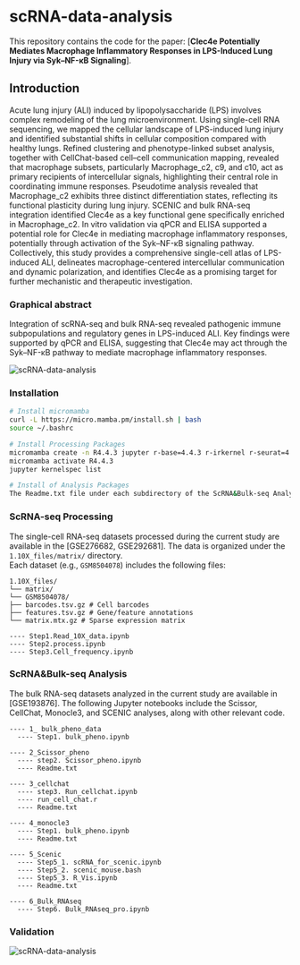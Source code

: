 # scRNA-data-analysis

This repository contains the code for the paper: [**Clec4e Potentially Mediates Macrophage Inflammatory Responses in LPS-Induced Lung Injury via Syk–NF-κB Signaling**]. 

## Introduction

Acute lung injury (ALI) induced by lipopolysaccharide (LPS) involves complex remodeling of the lung microenvironment. Using single-cell RNA sequencing, we mapped the cellular landscape of LPS-induced lung injury and identified substantial shifts in cellular composition compared with healthy lungs. Refined clustering and phenotype-linked subset analysis, together with CellChat-based cell–cell communication mapping, revealed that macrophage subsets, particularly Macrophage_c2, c9, and c10, act as primary recipients of intercellular signals, highlighting their central role in coordinating immune responses. Pseudotime analysis revealed that Macrophage_c2 exhibits three distinct differentiation states, reflecting its functional plasticity during lung injury. SCENIC and bulk RNA-seq integration identified Clec4e as a key functional gene specifically enriched in Macrophage_c2. In vitro validation via qPCR and ELISA supported a potential role for Clec4e in mediating macrophage inflammatory responses, potentially through activation of the Syk–NF-κB signaling pathway. Collectively, this study provides a comprehensive single-cell atlas of LPS-induced ALI, delineates macrophage-centered intercellular communication and dynamic polarization, and identifies Clec4e as a promising target for further mechanistic and therapeutic investigation. 

### Graphical abstract
Integration of scRNA-seq and bulk RNA-seq revealed pathogenic immune subpopulations and regulatory genes in LPS-induced ALI. Key findings were supported by qPCR and ELISA, suggesting that Clec4e may act through the Syk–NF-κB pathway to mediate macrophage inflammatory responses.

![scRNA-data-analysis](./docs/Graphical_abstract.png)

### Installation

```bash
# Install micromamba
curl -L https://micro.mamba.pm/install.sh | bash
source ~/.bashrc

# Install Processing Packages 
micromamba create -n R4.4.3 jupyter r-base=4.4.3 r-irkernel r-seurat=4.4.0  -c conda-forge -c bioconda -c r -y
micromamba activate R4.4.3
jupyter kernelspec list

# Install of Analysis Packages
The Readme.txt file under each subdirectory of the ScRNA&Bulk-seq Analysis directory
```

### ScRNA-seq Processing

The single-cell RNA-seq datasets processed during the current study are available in the [GSE276682, GSE292681]. The data is organized under the `1.10X_files/matrix/` directory.  
Each dataset (e.g., `GSM8504078`) includes the following files:
```
1.10X_files/
└── matrix/
└── GSM8504078/
├── barcodes.tsv.gz # Cell barcodes
├── features.tsv.gz # Gene/feature annotations
└── matrix.mtx.gz # Sparse expression matrix
```

```
---- Step1.Read_10X_data.ipynb
---- Step2.process.ipynb
---- Step3.Cell_frequency.ipynb
```
### ScRNA&Bulk-seq Analysis

The bulk RNA-seq datasets analyzed in the current study are available in [GSE193876]. 
The following Jupyter notebooks include the Scissor, CellChat, Monocle3, and SCENIC analyses, along with other relevant code.

```
---- 1_ bulk_pheno_data
  ---- Step1. bulk_pheno.ipynb

---- 2_Scissor_pheno
  ---- step2. Scissor_pheno.ipynb
  ---- Readme.txt

---- 3_cellchat
  ---- step3. Run_cellchat.ipynb
  ---- run_cell_chat.r
  ---- Readme.txt

---- 4_monocle3
  ---- Step1. bulk_pheno.ipynb
  ---- Readme.txt

---- 5_Scenic
  ---- Step5_1. scRNA_for_scenic.ipynb
  ---- Step5_2. scenic_mouse.bash
  ---- Step5_3. R_Vis.ipynb
  ---- Readme.txt

---- 6_Bulk_RNAseq
  ---- Step6. Bulk_RNAseq_pro.ipynb
```

### Validation

![scRNA-data-analysis](./docs/Graphical_abstract.png)
